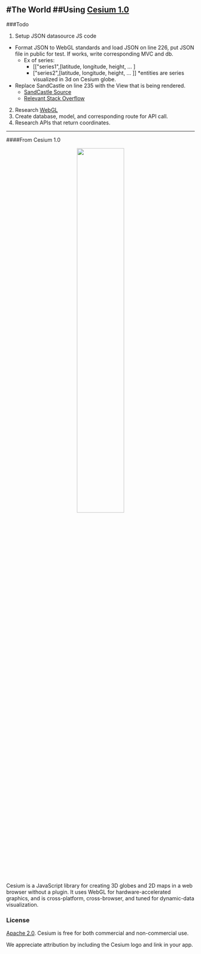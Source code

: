 #The World 
##Using [Cesium 1.0](http://cesiumjs.org/2013/04/12/Cesium-up-and-running/)
-----------------------------------------------------------------
###Todo
1. Setup JSON datasource JS code 
  * Format JSON to WebGL standards and load JSON on line 226, put JSON file in public for test. If works, write corresponding MVC and db.
    * Ex of series: 
      * [["series1",[latitude, longitude, height, ... ]
      * ["series2",[latitude, longitude, height, ... ]]
    *entities are series visualized in 3d on Cesium globe.
  * Replace SandCastle on line 235 with the View that is being rendered. 
    * [SandCastle Source](https://github.com/AnalyticalGraphicsInc/cesium/tree/master/Apps)
    * [Relevant Stack Overflow](http://stackoverflow.com/questions/16331379/javascript-returning-404-error-and-uncaught-reference)
2. Research [WebGL](http://www.lighthouse3d.com/2013/07/webgl-importing-a-json-formatted-3d-model/)
4. Create database, model, and corresponding route for API call.
5. Research APIs that return coordinates.


-----------------------------------------------------------------
####From Cesium 1.0

<p align="center">
<img src="https://github.com/AnalyticalGraphicsInc/cesium/wiki/logos/Cesium_Logo_Color.jpg" width="50%" />
</p>

Cesium is a JavaScript library for creating 3D globes and 2D maps in a web browser without a plugin. It uses WebGL for hardware-accelerated graphics, and is cross-platform, cross-browser, and tuned for dynamic-data visualization.

### License ###

[Apache 2.0](http://www.apache.org/licenses/LICENSE-2.0.html).  Cesium is free for both commercial and non-commercial use.

We appreciate attribution by including the Cesium logo and link in your app.
